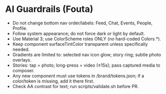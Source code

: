 # AI Guardrails (Fouta)
- Do not change bottom nav order/labels: Feed, Chat, Events, People, Profile.
- Follow system appearance; do not force dark or light by default.
- Use Material 3; use ColorScheme roles ONLY (no hard-coded Colors.*).
- Keep component surfaceTintColor transparent unless specifically needed.
- Gradients are limited to: selected nav icon glow; story ring; subtle photo overlays.
- Stories: tap = photo; long-press = video (≤15s); pass captured media to composer.
- Any new component must use tokens in /brand/tokens.json; if a color/token is missing, add it there first.
- Check AA contrast for text; run scripts/validate.sh before PR.

